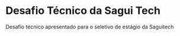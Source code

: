 # Desafio Técnico da Sagui Tech
Desafio técnico apresentado para o seletivo de estágio da Saguitech
